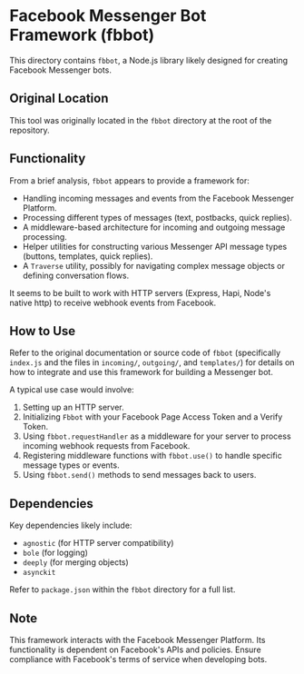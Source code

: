 # Facebook Messenger Bot Framework (fbbot)

This directory contains `fbbot`, a Node.js library likely designed for creating Facebook Messenger
bots.

## Original Location

This tool was originally located in the `fbbot` directory at the root of the repository.

## Functionality

From a brief analysis, `fbbot` appears to provide a framework for:

- Handling incoming messages and events from the Facebook Messenger Platform.
- Processing different types of messages (text, postbacks, quick replies).
- A middleware-based architecture for incoming and outgoing message processing.
- Helper utilities for constructing various Messenger API message types (buttons, templates, quick
  replies).
- A `Traverse` utility, possibly for navigating complex message objects or defining conversation
  flows.

It seems to be built to work with HTTP servers (Express, Hapi, Node's native http) to receive
webhook events from Facebook.

## How to Use

Refer to the original documentation or source code of `fbbot` (specifically `index.js` and the files
in `incoming/`, `outgoing/`, and `templates/`) for details on how to integrate and use this
framework for building a Messenger bot.

A typical use case would involve:

1.  Setting up an HTTP server.
2.  Initializing `Fbbot` with your Facebook Page Access Token and a Verify Token.
3.  Using `fbbot.requestHandler` as a middleware for your server to process incoming webhook
    requests from Facebook.
4.  Registering middleware functions with `fbbot.use()` to handle specific message types or events.
5.  Using `fbbot.send()` methods to send messages back to users.

## Dependencies

Key dependencies likely include:

- `agnostic` (for HTTP server compatibility)
- `bole` (for logging)
- `deeply` (for merging objects)
- `asynckit`

Refer to `package.json` within the `fbbot` directory for a full list.

## Note

This framework interacts with the Facebook Messenger Platform. Its functionality is dependent on
Facebook's APIs and policies. Ensure compliance with Facebook's terms of service when developing
bots.
